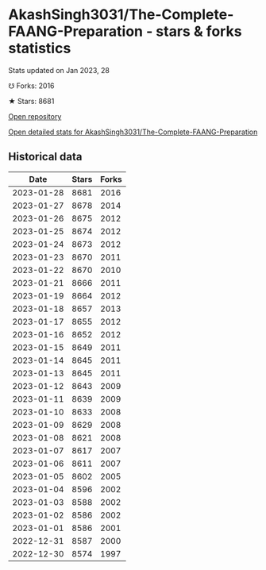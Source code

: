 # AkashSingh3031/The-Complete-FAANG-Preparation - stars & forks statistics

Stats updated on Jan 2023, 28

☋ Forks: 2016

★ Stars: 8681

[Open repository](https://github.com/AkashSingh3031/The-Complete-FAANG-Preparation)

[Open detailed stats for AkashSingh3031/The-Complete-FAANG-Preparation](https://reviewgithub.com/rep/AkashSingh3031/The-Complete-FAANG-Preparation)

## Historical data
| Date | Stars | Forks |
|------|-------|-------|
| 2023-01-28 | 8681 | 2016 | 
| 2023-01-27 | 8678 | 2014 | 
| 2023-01-26 | 8675 | 2012 | 
| 2023-01-25 | 8674 | 2012 | 
| 2023-01-24 | 8673 | 2012 | 
| 2023-01-23 | 8670 | 2011 | 
| 2023-01-22 | 8670 | 2010 | 
| 2023-01-21 | 8666 | 2011 | 
| 2023-01-19 | 8664 | 2012 | 
| 2023-01-18 | 8657 | 2013 | 
| 2023-01-17 | 8655 | 2012 | 
| 2023-01-16 | 8652 | 2012 | 
| 2023-01-15 | 8649 | 2011 | 
| 2023-01-14 | 8645 | 2011 | 
| 2023-01-13 | 8645 | 2011 | 
| 2023-01-12 | 8643 | 2009 | 
| 2023-01-11 | 8639 | 2009 | 
| 2023-01-10 | 8633 | 2008 | 
| 2023-01-09 | 8629 | 2008 | 
| 2023-01-08 | 8621 | 2008 | 
| 2023-01-07 | 8617 | 2007 | 
| 2023-01-06 | 8611 | 2007 | 
| 2023-01-05 | 8602 | 2005 | 
| 2023-01-04 | 8596 | 2002 | 
| 2023-01-03 | 8588 | 2002 | 
| 2023-01-02 | 8586 | 2002 | 
| 2023-01-01 | 8586 | 2001 | 
| 2022-12-31 | 8587 | 2000 | 
| 2022-12-30 | 8574 | 1997 | 

